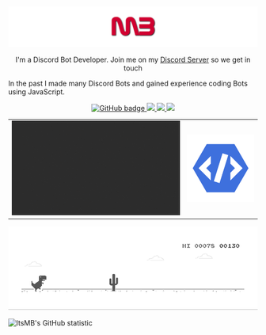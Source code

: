 ![DevItsMB](https://raw.githubusercontent.com/DevItsMB/DevItsMB/master/master.png)

<p align="center">I'm a Discord Bot Developer. Join me on my <a href="https://discord.gg/3GagbVQ">Discord Server</a> so we get in touch</p>

 In the past I made many Discord Bots and gained experience coding Bots using JavaScript.</p>

<p align="center">
  <a href="https://github.com/DevItsMB?tab=followers">
    <img src="https://img.shields.io/github/followers/DevItsMB?label=Followers&logo=GitHub&style=for-the-badge" alt="GitHub badge" />
  </a>
  <a href="http://twitter.com/eddiejaoude">
    <img src="https://img.shields.io/twitter/follow/eddiejaoude?label=Twitter&logo=twitter&style=for-the-badge" />
  </a>
  <a href="https://discord.gg/3GagbVQ">
    <img src="https://img.shields.io/discord/738001087927287839?logo=discord&style=for-the-badge" />
  </a>
  <a href="http://youtube.com/eddiejaoude?sub_confirmation=1">
    <img src="https://img.shields.io/youtube/views/2IzRSHT5Hw8?label=YouTube&logo=YouTube&style=for-the-badge" />
  </a>
</p>

<table width="100%"> 
  <tr>
    <td><img src="https://raw.githubusercontent.com/DevItsMB/DevItsMB/master/DiscordGif.gif" alt="Discord" /></td>
    <td><img src="https://raw.githubusercontent.com/DevItsMB/DevItsMB/master/verified_developer_badge.png" alt="Discord Verified Dev Badge" /></td>
  </tr>
</table>

![Dino](https://raw.githubusercontent.com/DevItsMB/DevItsMB/master/dino.gif)

![ItsMB's GitHub statistic](https://github-readme-stats.vercel.app/api?username=DevItsMB&show_icons=true)

